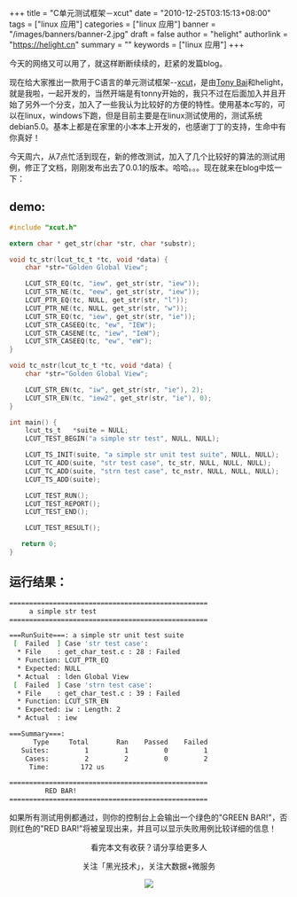 +++
title = "C单元测试框架－xcut"
date = "2010-12-25T03:15:13+08:00"
tags = ["linux 应用"]
categories = ["linux 应用"]
banner = "/images/banners/banner-2.jpg"
draft = false
author = "helight"
authorlink = "https://helight.cn"
summary = ""
keywords = ["linux 应用"]
+++

今天的网络又可以用了，就这样断断续续的，赶紧的发篇blog。

现在给大家推出一款用于C语言的单元测试框架--[xcut](http://code.google.com/p/xcut)，是由[Tony Bai](http://bigwhite.blogbus.com/)和helight，就是我啦，一起开发的，当然开端是有tonny开始的，我只不过在后面加入并且开始了另外一个分支，加入了一些我认为比较好的方便的特性。使用基本c写的，可以在linux，windows下跑，但是目前主要是在linux测试使用的，测试系统debian5.0。基本上都是在家里的小本本上开发的，也感谢丁丁的支持，生命中有你真好！
 <!--more-->

今天周六，从7点忙活到现在，新的修改测试，加入了几个比较好的算法的测试用例，修正了文档，刚刚发布出去了0.0.1的版本。哈哈。。。现在就来在blog中炫一下：

## demo:
```c
#include "xcut.h"

extern char * get_str(char *str, char *substr);

void tc_str(lcut_tc_t *tc, void *data) {
    char *str="Golden Global View";

    LCUT_STR_EQ(tc, "iew", get_str(str, "iew"));
    LCUT_STR_NE(tc, "eew", get_str(str, "iew"));
    LCUT_PTR_EQ(tc, NULL, get_str(str, "l"));
    LCUT_PTR_NE(tc, NULL, get_str(str, "w"));
    LCUT_STR_EQ(tc, "iew", get_str(str, "ie"));
    LCUT_STR_CASEEQ(tc, "ew", "IEW");
    LCUT_STR_CASENE(tc, "iew", "IeW");
    LCUT_STR_CASEEQ(tc, "ew", "eW");
}

void tc_nstr(lcut_tc_t *tc, void *data) {
    char *str="Golden Global View";

    LCUT_STR_EN(tc, "iw", get_str(str, "ie"), 2);
    LCUT_STR_EN(tc, "iew2", get_str(str, "ie"), 0);
}

int main() {
    lcut_ts_t   *suite = NULL;
    LCUT_TEST_BEGIN("a simple str test", NULL, NULL);

    LCUT_TS_INIT(suite, "a simple str unit test suite", NULL, NULL);
    LCUT_TC_ADD(suite, "str test case", tc_str, NULL, NULL, NULL);
    LCUT_TC_ADD(suite, "strn test case", tc_nstr, NULL, NULL, NULL);
    LCUT_TS_ADD(suite);

    LCUT_TEST_RUN();
    LCUT_TEST_REPORT();
    LCUT_TEST_END();

    LCUT_TEST_RESULT();

   return 0;
}
```
## 运行结果：
```sh
==================================================
	 a simple str test 
==================================================

===RunSuite===: a simple str unit test suite 
 [  Failed  ] Case 'str test case':
  * File    : get_char_test.c : 28 : Failed
  * Function: LCUT_PTR_EQ  
  * Expected: NULL 
  * Actual  : lden Global View 
 [  Failed  ] Case 'strn test case':
  * File    : get_char_test.c : 39 : Failed
  * Function: LCUT_STR_EN  
  * Expected: iw : Length: 2 
  * Actual  : iew 

===Summary===:
      Type     Total       Ran    Passed    Failed
   Suites:         1         1         0         1
    Cases:         2         2         0         2
     Time:        172 us

==================================================
		 RED BAR!  
==================================================
```

如果所有测试用例都通过，则你的控制台上会输出一个绿色的"GREEN BAR!"，否则红色的"RED BAR!"将被呈现出来，并且可以显示失败用例比较详细的信息！

<center>
看完本文有收获？请分享给更多人<br>

关注「黑光技术」，关注大数据+微服务<br>

![](/images/qrcode_helight_tech.jpg)
</center>
